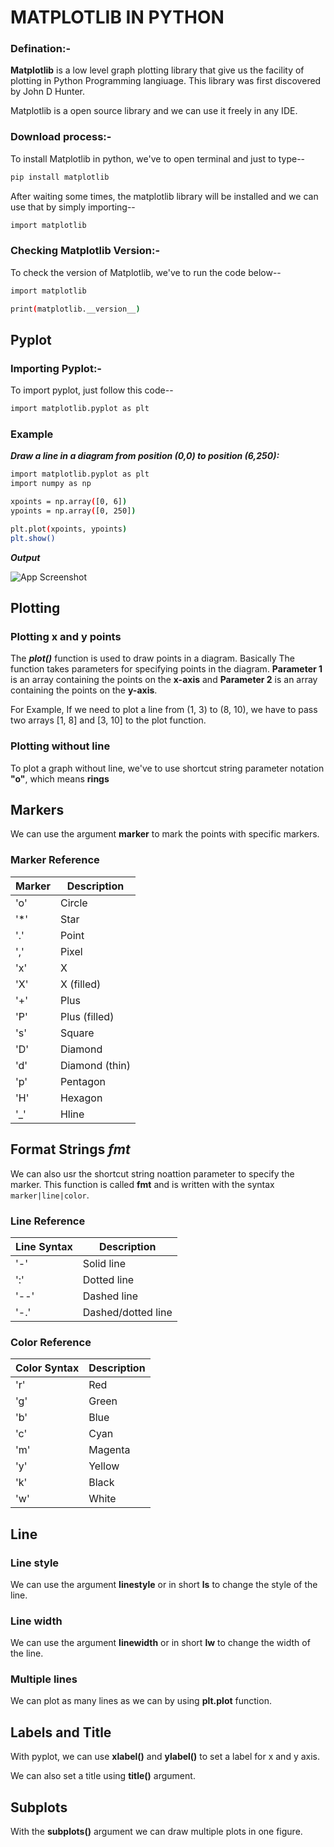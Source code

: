 # MATPLOTLIB IN PYTHON

### Defination:-
**Matplotlib** is a low level graph plotting library that give us the facility of plotting in Python Programming langiuage. This library was first discovered by John D Hunter. 

Matplotlib is a open source library and we can use it freely in any IDE.

### Download process:-

To install Matplotlib in python, we've to open terminal and just to type--

```bash
pip install matplotlib
```
After waiting some times, the matplotlib library will be installed and we can use that by simply importing--

```bash
import matplotlib
```

### Checking Matplotlib Version:-

To check the version of Matplotlib, we've to run the code below--

```bash
import matplotlib

print(matplotlib.__version__)
```

## Pyplot

### Importing Pyplot:-

To import pyplot, just follow this code--
```bash
import matplotlib.pyplot as plt
```

### Example

***Draw a line in a diagram from position (0,0) to position (6,250):***

```bash
import matplotlib.pyplot as plt
import numpy as np

xpoints = np.array([0, 6])
ypoints = np.array([0, 250])

plt.plot(xpoints, ypoints)
plt.show()

```

***Output***


![App Screenshot](https://www.w3schools.com/python/img_matplotlib_pyplot.png)

  
  ## Plotting

### Plotting x and y points

The ***plot()*** function is used to draw points in a diagram. Basically The function takes parameters for specifying points in the diagram. **Parameter 1** is an array containing the points on the **x-axis** and **Parameter 2** is an array containing the points on the **y-axis**.

For Example, If we need to plot a line from (1, 3) to (8, 10), we have to pass two arrays [1, 8] and [3, 10] to the plot function.

### Plotting without line

To plot a graph without line, we've to use shortcut string parameter notation **"o"**, which means **rings**

## Markers

We can use the argument **marker** to mark the points with specific markers.

### Marker Reference

Marker |	Description
--------|---------
'o'|	Circle	
'*'	|Star	
'.'|	Point	
','|	Pixel	
'x'|	X	
'X'|	X (filled)	
'+'|	Plus	
'P'|	Plus (filled)	
's'|	Square	
'D'|	Diamond	
'd'|	Diamond (thin)	
'p'|	Pentagon	
'H'|	Hexagon		
'_'|	Hline

## Format Strings *fmt*

We can also usr the shortcut string noattion parameter to specify the marker. This function is called **fmt** and is written with the syntax ```marker|line|color```.

### Line Reference
Line Syntax |	Description
------------|----------
'-'	|Solid line	
':'	|Dotted line	
'--'|	Dashed line	
'-.'|	Dashed/dotted line

### Color Reference
Color Syntax |	Description
-------------|------------
'r'|	Red	
'g'|	Green	
'b'|	Blue	
'c'|	Cyan	
'm'|	Magenta	
'y'|	Yellow	
'k'|	Black	
'w'|	White

## Line

### Line style

We can use the argument **linestyle** or in short **ls** to change the style of the line.

### Line width

We can use the argument **linewidth** or in short **lw** to change the width of the line.

### Multiple lines

We can plot as many lines as we can by using **plt.plot** function.

## Labels and Title

With pyplot, we can use **xlabel()** and **ylabel()** to set a label for x and y axis.

We can also set a title using **title()** argument.

## Subplots

With the **subplots()** argument we can draw multiple plots in one figure.